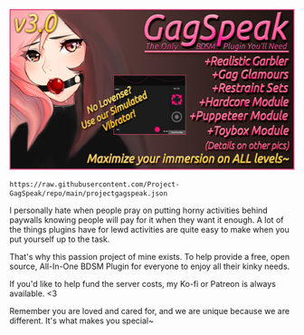 ![Banner Image](https://raw.githubusercontent.com/Project-GagSpeak/repo/main/ProjectGagSpeak/images/promopic2.png)
```
https://raw.githubusercontent.com/Project-GagSpeak/repo/main/projectgagspeak.json
```
I personally hate when people pray on putting horny activities behind paywalls knowing people will pay for it when they want it enough.
A lot of the things plugins have for lewd activities are quite easy to make when you put yourself up to the task.

That's why this passion project of mine exists. To help provide a free, open source, All-In-One BDSM Plugin for everyone to enjoy all their kinky needs.

If you'd like to help fund the server costs, my Ko-fi or Patreon is always available. <3

Remember you are loved and cared for, and we are unique because we are different. It's what makes you special~

